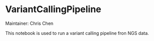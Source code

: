# VariantCallingPipeline

Maintainer: Chris Chen

This notebook is used to run a variant calling pipeline fron NGS data.

